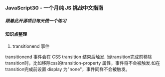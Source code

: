 ### JavaScript30 - 一个月纯 JS 挑战中文指南

##### 跟着此开源项目每天做一个练习


#### 知识点整理

1. transitionend 事件

transitionend 事件会在 CSS transition 结束后触发. 当transition完成前移除transition时，比如移除css的transition-property 属性，事件将不会被触发.如在transition完成前设置  display 为"none"，事件同样不会被触发。